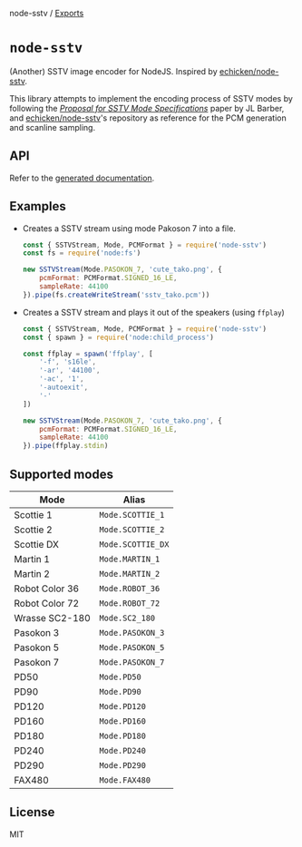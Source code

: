 node-sstv / [Exports](modules.md)

# `node-sstv`

(Another) SSTV image encoder for NodeJS. Inspired by [echicken/node-sstv](https://github.com/echicken/node-sstv). 

This library attempts to implement the encoding process of SSTV modes by following the [*Proposal for SSTV Mode Specifications*](http://www.barberdsp.com/downloads/Dayton%20Paper.pdf) paper by JL Barber, and [echicken/node-sstv](https://github.com/echicken/node-sstv)'s repository as reference for the PCM generation and scanline sampling.

## API

Refer to the [generated documentation](docs/modules.md).

## Examples

- Creates a SSTV stream using mode Pakoson 7 into a file.
    ```js
    const { SSTVStream, Mode, PCMFormat } = require('node-sstv')
    const fs = require('node:fs')

    new SSTVStream(Mode.PASOKON_7, 'cute_tako.png', {
        pcmFormat: PCMFormat.SIGNED_16_LE,
        sampleRate: 44100
    }).pipe(fs.createWriteStream('sstv_tako.pcm'))
    ```
- Creates a SSTV stream and plays it out of the speakers (using `ffplay`)
    ```js
    const { SSTVStream, Mode, PCMFormat } = require('node-sstv')
    const { spawn } = require('node:child_process')

    const ffplay = spawn('ffplay', [
        '-f', 's16le',
        '-ar', '44100',
        '-ac', '1',
        '-autoexit',
        '-'
    ])

    new SSTVStream(Mode.PASOKON_7, 'cute_tako.png', {
        pcmFormat: PCMFormat.SIGNED_16_LE,
        sampleRate: 44100
    }).pipe(ffplay.stdin)
    ```

## Supported modes

|Mode|Alias|
|-|-|
|Scottie 1|`Mode.SCOTTIE_1`|
|Scottie 2|`Mode.SCOTTIE_2`|
|Scottie DX|`Mode.SCOTTIE_DX`|
|Martin 1|`Mode.MARTIN_1`|
|Martin 2|`Mode.MARTIN_2`|
|Robot Color 36|`Mode.ROBOT_36`|
|Robot Color 72|`Mode.ROBOT_72`|
|Wrasse SC2-180|`Mode.SC2_180`|
|Pasokon 3|`Mode.PASOKON_3`|
|Pasokon 5|`Mode.PASOKON_5`|
|Pasokon 7|`Mode.PASOKON_7`|
|PD50|`Mode.PD50`|
|PD90|`Mode.PD90`|
|PD120|`Mode.PD120`|
|PD160|`Mode.PD160`|
|PD180|`Mode.PD180`|
|PD240|`Mode.PD240`|
|PD290|`Mode.PD290`|
|FAX480|`Mode.FAX480`|

## License

MIT
